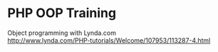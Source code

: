 PHP OOP Training
==============

Object programming with Lynda.com<br />
http://www.lynda.com/PHP-tutorials/Welcome/107953/113287-4.html